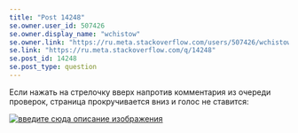 ```yaml
---
title: "Post 14248"
se.owner.user_id: 507426
se.owner.display_name: "wchistow"
se.owner.link: "https://ru.meta.stackoverflow.com/users/507426/wchistow"
se.link: "https://ru.meta.stackoverflow.com/q/14248"
se.post_id: 14248
se.post_type: question
---
```

<p>Если нажать на стрелочку вверх напротив комментария из очереди проверок, страница прокручивается вниз и голос не ставится:</p>
<p><a href="https://i.sstatic.net/OCGrg.gif" rel="nofollow noreferrer"><img src="https://i.sstatic.net/OCGrg.gif" alt="введите сюда описание изображения" /></a></p>
